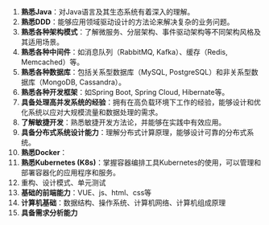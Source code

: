 

1. **熟悉Java**：对Java语言及其生态系统有着深入的理解。
2. **熟悉DDD**：能够应用领域驱动设计的方法论来解决复杂的业务问题。
3. **熟悉各种架构模式**：了解微服务、分层架构、事件驱动架构等不同架构风格及其适用场景。
4. **熟悉各种中间件**：如消息队列（RabbitMQ, Kafka）、缓存（Redis, Memcached）等。
5. **熟悉各种数据库**：包括关系型数据库（MySQL, PostgreSQL）和非关系型数据库（MongoDB, Cassandra）。
6. **熟悉各种开发框架**：如Spring Boot, Spring Cloud, Hibernate等。
7. **具备处理高并发系统的经验**：拥有在高负载环境下工作的经验，能够设计和优化系统以应对大规模流量和数据处理的需求。
8. **了解敏捷开发**：熟悉敏捷开发方法论，并能够在实践中有效应用。
9. **具备分布式系统设计能力**：理解分布式计算原理，能够设计可靠的分布式系统。
10. **熟悉Docker**：
11. **熟悉Kubernetes (K8s)**：掌握容器编排工具Kubernetes的使用，可以管理和部署容器化的应用程序和服务。
12. 重构、设计模式、单元测试
13. **基础的前端能力**：VUE、js、html、css等
14. **计算机基础**：数据结构、操作系统、计算机网络、计算机组成原理
15. **具备需求分析能力**